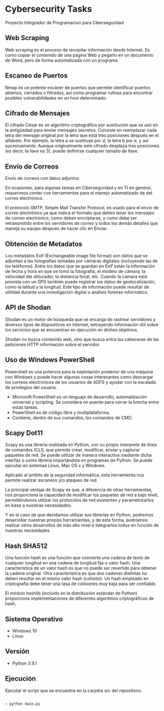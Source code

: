 # Cybersecurity Tasks
Proyecto Integrador de Programacion para Ciberseguridad

## Web Scraping
Web scraping es el proceso de recopilar información desde Internet. Es como copiar el contenido de una página Web y pegarlo en un documento de Word, pero de forma automatizada con un programa.

## Escaneo de Puertos

Nmap es un potente escáner de puertos que permite identificar puertos abiertos, cerrados o filtrados, así como programar rutinas para encontrar posibles vulnerabilidades en un host determinado.

## Cifrado de Mensajes
El cifrado César es un algoritmo criptográfico por sustitución que se usó en la antigüedad para enviar mensajes secretos. Consiste en reemplazar cada letra del mensaje original por la letra que está tres posiciones después en el alfabeto. Por ejemplo, la letra a se sustituye por d, la letra b por e, y así sucesivamente. Aunque originalmente este cifrado desplaza tres posiciones (es decir, la llave es 3), puede definirse cualquier tamaño de llave.

## Envío de Correos
Envío de correos con datos adjuntos

En ocasiones, para algunas tareas en Ciberseguridad y en TI en general, requerimos contar con herramientas para el manejo automatizado de del correo electrónico.

El protocolo SMTP, Simple Mail Transfer Protocol, es usado para el envío de correo electrónico ya que indica el formato que deben tener los mensajes de correo electrónico, como deben encriptarse, y como debe ser retransmitido entre los servidores de correo y todos los demás detalles que maneja su equipo después de hacer clic en Enviar.

## Obtención de Metadatos
Los metadatos Exif (Exchangeable image file format) son datos que se adjuntan a las fotografías tomadas por cámaras digitales (incluyendo las de los teléfonos). Entre los datos que se guardan en Exif están la información de fecha y hora en que se tomó la fotografía, el modelo de cámara, la velocidad del obturador, la distancia focal, etc. Cuando la cámara está provista con un GPS también puede registrar los datos de geolocalización, como la latitud y la longitud. Este tipo de información puede resultar de utilidad durante una investigación digital o análisis forense informático.

## API de Shodan
Shodan es un motor de búsqueda que se encarga de rastrear servidores y diversos tipos de dispositivos en Internet, extrayendo información útil sobre los servicios que se encuentran en ejecución en dichos objetivos.

Shodan no busca contenido web, sino que busca entra las cabeceras de las peticiones HTTP información sobre el servidor.

## Uso de Windows PowerShell
Powershell es una potencia para la explotación posterior de una máquina con Windows y puede hacer algunas cosas interesantes como descargar los correos electrónicos de los usuarios de ADFS y ayudar con la escalada de privilegios del usuario.

- Microsoft PowerShell es un lenguaje de desarrollo, automatización universal y scripting. Se considera un puente para cerrar la brecha entre estas tareas.
- PowerShell es de código libre y multiplataforma. 
- Contiene, dentro de sus comandos, los comandos de CMD.

## Scapy Dot11
Scapy es una librería realizada en Python, con su propio interprete de línea de comandos (CLI), que permite crear, modificar, enviar y capturar paquetes de red. Se puede utilizar de manera interactiva mediante dicha interfaz o como librería importándola en programas de Python. Se puede ejecutar en sistemas Linux, Mac OS x y Windows.

Aplicado al ámbito de la seguridad informática, esta herramienta nos permite realizar escaneos y/o ataques de red.

La principal ventaja de Scapy es que, a diferencia de otras herramientas, nos proporciona la capacidad  de modificar los paquetes de red a bajo nivel, permitiéndonos utilizar los protocolos de red existentes y parametrizarlos en base a nuestras necesidades.

Y en el caso de que decidamos utilizar sus librerías en Python, podremos desarrollar nuestras propias herramientas, y de esta forma, podríamos realizar otros desarrollos de más alto nivel e integrarlos todos en función de nuestras necesidades.

## Hash SHA512
Una función hash es una función que convierte una cadena de texto de cualquier longitud en una cadena de longitud fija o valor hash. Una característica de un valor hash es que no puede ser revertido para obtener la cadena original. Otra característica es que dos cadenas distintas no deben resultar en el mismo valor hash (colisión). Un hash empleado en criptografía debe tener una tasa de colisiones muy baja para ser confiable.

El módulo hashlib (incluido en la distribución estándar de Python) proporciona implementaciones de diferentes algoritmos criptográficos de hash,

## Sistema Operativo
- Windows 10
- Linux

## Versión
- Python 3.9.1

## Ejecución
Ejecutar el script que se encuentra en la carpeta src del repositorio.

```python	

> python main.py

```
